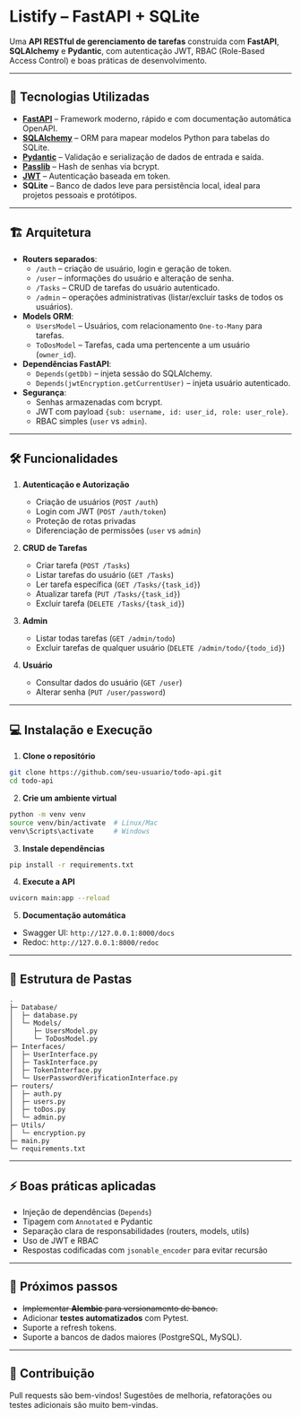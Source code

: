 # Listify – FastAPI + SQLite

Uma **API RESTful de gerenciamento de tarefas** construída com **FastAPI**, **SQLAlchemy** e **Pydantic**, com autenticação JWT, RBAC (Role-Based Access Control) e boas práticas de desenvolvimento.

---

## 🧩 Tecnologias Utilizadas

- **[FastAPI](https://fastapi.tiangolo.com/)** – Framework moderno, rápido e com documentação automática OpenAPI.
- **[SQLAlchemy](https://www.sqlalchemy.org/)** – ORM para mapear modelos Python para tabelas do SQLite.
- **[Pydantic](https://pydantic-docs.helpmanual.io/)** – Validação e serialização de dados de entrada e saída.
- **[Passlib](https://passlib.readthedocs.io/)** – Hash de senhas via bcrypt.
- **[JWT](https://jwt.io/)** – Autenticação baseada em token.
- **SQLite** – Banco de dados leve para persistência local, ideal para projetos pessoais e protótipos.

---

## 🏗 Arquitetura

- **Routers separados**:
  - `/auth` – criação de usuário, login e geração de token.
  - `/user` – informações do usuário e alteração de senha.
  - `/Tasks` – CRUD de tarefas do usuário autenticado.
  - `/admin` – operações administrativas (listar/excluir tasks de todos os usuários).
- **Models ORM**:
  - `UsersModel` – Usuários, com relacionamento `One-to-Many` para tarefas.
  - `ToDosModel` – Tarefas, cada uma pertencente a um usuário (`owner_id`).
- **Dependências FastAPI**:
  - `Depends(getDb)` – injeta sessão do SQLAlchemy.
  - `Depends(jwtEncryption.getCurrentUser)` – injeta usuário autenticado.
- **Segurança**:
  - Senhas armazenadas com bcrypt.
  - JWT com payload `{sub: username, id: user_id, role: user_role}`.
  - RBAC simples (`user` vs `admin`).

---

## 🛠 Funcionalidades

1. **Autenticação e Autorização**
   - Criação de usuários (`POST /auth`)
   - Login com JWT (`POST /auth/token`)
   - Proteção de rotas privadas
   - Diferenciação de permissões (`user` vs `admin`)

2. **CRUD de Tarefas**
   - Criar tarefa (`POST /Tasks`)
   - Listar tarefas do usuário (`GET /Tasks`)
   - Ler tarefa específica (`GET /Tasks/{task_id}`)
   - Atualizar tarefa (`PUT /Tasks/{task_id}`)
   - Excluir tarefa (`DELETE /Tasks/{task_id}`)

3. **Admin**
   - Listar todas tarefas (`GET /admin/todo`)
   - Excluir tarefas de qualquer usuário (`DELETE /admin/todo/{todo_id}`)

4. **Usuário**
   - Consultar dados do usuário (`GET /user`)
   - Alterar senha (`PUT /user/password`)

---

## 💻 Instalação e Execução

1. **Clone o repositório**  
```bash
git clone https://github.com/seu-usuario/todo-api.git
cd todo-api
````

2. **Crie um ambiente virtual**

```bash
python -m venv venv
source venv/bin/activate  # Linux/Mac
venv\Scripts\activate     # Windows
```

3. **Instale dependências**

```bash
pip install -r requirements.txt
```

4. **Execute a API**

```bash
uvicorn main:app --reload
```

5. **Documentação automática**

* Swagger UI: `http://127.0.0.1:8000/docs`
* Redoc: `http://127.0.0.1:8000/redoc`

---

## 📂 Estrutura de Pastas

```
.
├─ Database/
│  ├─ database.py
│  └─ Models/
│     ├─ UsersModel.py
│     └─ ToDosModel.py
├─ Interfaces/
│  ├─ UserInterface.py
│  ├─ TaskInterface.py
│  ├─ TokenInterface.py
│  └─ UserPasswordVerificationInterface.py
├─ routers/
│  ├─ auth.py
│  ├─ users.py
│  ├─ toDos.py
│  └─ admin.py
├─ Utils/
│  └─ encryption.py
├─ main.py
└─ requirements.txt
```

---

## ⚡ Boas práticas aplicadas

* Injeção de dependências (`Depends`)
* Tipagem com `Annotated` e Pydantic
* Separação clara de responsabilidades (routers, models, utils)
* Uso de JWT e RBAC
* Respostas codificadas com `jsonable_encoder` para evitar recursão

---

## 🤔 Próximos passos

* ~~Implementar **Alembic** para versionamento de banco.~~
* Adicionar **testes automatizados** com Pytest.
* Suporte a refresh tokens.
* Suporte a bancos de dados maiores (PostgreSQL, MySQL).

---

## 📝 Contribuição

Pull requests são bem-vindos!
Sugestões de melhoria, refatorações ou testes adicionais são muito bem-vindas.

